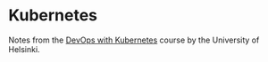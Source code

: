 # Kubernetes
Notes from the [DevOps with Kubernetes](https://devopswithkubernetes.com/) course by the University of Helsinki.